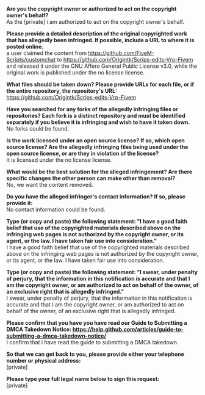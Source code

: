 **Are you the copyright owner or authorized to act on the copyright owner's behalf?**  
As the [private] i am authorized to act on the copyright owner's behalf.

**Please provide a detailed description of the original copyrighted work that has allegedly been infringed. If possible, include a URL to where it is posted online.**  
a user claimed the content from https://github.com/FiveM-Scripts/customchat to https://github.com/Origintk/Scrips-edits-Vrp-Fivem and released it under the GNU Affero General Public License v3.0, while the original work is published under the no license license.

**What files should be taken down? Please provide URLs for each file, or if the entire repository, the repository's URL:**  
https://github.com/Origintk/Scrips-edits-Vrp-Fivem

**Have you searched for any forks of the allegedly infringing files or repositories? Each fork is a distinct repository and must be identified separately if you believe it is infringing and wish to have it taken down.**  
No forks could be found.

**Is the work licensed under an open source license? If so, which open source license? Are the allegedly infringing files being used under the open source license, or are they in violation of the license?**  
It is licensed under the no license license.

**What would be the best solution for the alleged infringement? Are there specific changes the other person can make other than removal?**  
No, we want the content removed.

**Do you have the alleged infringer's contact information? If so, please provide it:**  
No contact information could be found.

**Type (or copy and paste) the following statement: "I have a good faith belief that use of the copyrighted materials described above on the infringing web pages is not authorized by the copyright owner, or its agent, or the law. I have taken fair use into consideration."**  
I have a good faith belief that use of the copyrighted materials described above on the infringing web pages is not authorized by the copyright owner, or its agent, or the law. I have taken fair use into consideration.

**Type (or copy and paste) the following statement: "I swear, under penalty of perjury, that the information in this notification is accurate and that I am the copyright owner, or am authorized to act on behalf of the owner, of an exclusive right that is allegedly infringed."**  
I swear, under penalty of perjury, that the information in this notification is accurate and that I am the copyright owner, or am authorized to act on behalf of the owner, of an exclusive right that is allegedly infringed.

**Please confirm that you have you have read our Guide to Submitting a DMCA Takedown Notice: https://help.github.com/articles/guide-to-submitting-a-dmca-takedown-notice/**  
I confirm that i have read the guide to submitting a DMCA takedown.

**So that we can get back to you, please provide either your telephone number or physical address:**  
[private]

**Please type your full legal name below to sign this request:**  
[private]
